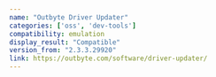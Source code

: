 ```yaml
---
name: "Outbyte Driver Updater"
categories: ['oss', 'dev-tools']
compatibility: emulation
display_result: "Compatible"
version_from: "2.3.3.29920"
link: https://outbyte.com/software/driver-updater/
---
```

